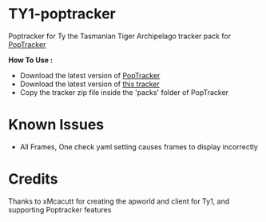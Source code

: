 # TY1-poptracker
Poptracker for Ty the Tasmanian Tiger Archipelago tracker pack for [PopTracker](https://github.com/black-sliver/PopTracker)

**How To Use :**
- Download the latest version of [PopTracker](https://github.com/black-sliver/PopTracker/releases)
- Download the latest version of [this tracker](https://github.com/FyreDay/Ty1-Poptracker/releases)
- Copy the tracker zip file inside the 'packs' folder of PopTracker

# Known Issues
- All Frames, One check yaml setting causes frames to display incorrectly

# Credits
Thanks to xMcacutt for creating the apworld and client for Ty1, and supporting Poptracker features